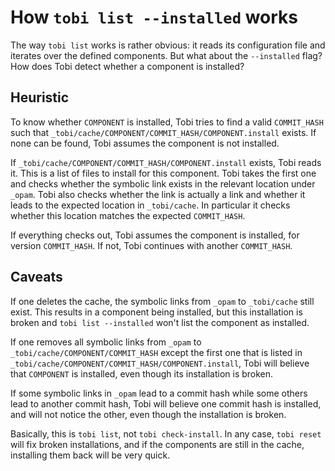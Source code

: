 # How `tobi list --installed` works

The way `tobi list` works is rather obvious: it reads its configuration file
and iterates over the defined components. But what about the `--installed` flag?
How does Tobi detect whether a component is installed?

## Heuristic

To know whether `COMPONENT` is installed, Tobi tries to find a valid `COMMIT_HASH`
such that `_tobi/cache/COMPONENT/COMMIT_HASH/COMPONENT.install` exists.
If none can be found, Tobi assumes the component is not installed.

If `_tobi/cache/COMPONENT/COMMIT_HASH/COMPONENT.install` exists,
Tobi reads it. This is a list of files to install for this component.
Tobi takes the first one and checks whether the symbolic link exists
in the relevant location under `_opam`.
Tobi also checks whether the link is actually a link and whether
it leads to the expected location in `_tobi/cache`.
In particular it checks whether this location matches the expected `COMMIT_HASH`.

If everything checks out, Tobi assumes the component is installed, for version `COMMIT_HASH`.
If not, Tobi continues with another `COMMIT_HASH`.

## Caveats

If one deletes the cache, the symbolic links from `_opam` to `_tobi/cache` still exist.
This results in a component being installed, but this installation is broken
and `tobi list --installed` won't list the component as installed.

If one removes all symbolic links from `_opam` to `_tobi/cache/COMPONENT/COMMIT_HASH`
except the first one that is listed in `_tobi/cache/COMPONENT/COMMIT_HASH/COMPONENT.install`,
Tobi will believe that `COMPONENT` is installed, even though its installation is broken.

If some symbolic links in `_opam` lead to a commit hash while some others lead to another
commit hash, Tobi will believe one commit hash is installed, and will not notice the other,
even though the installation is broken.

Basically, this is `tobi list`, not `tobi check-install`.
In any case, `tobi reset` will fix broken installations,
and if the components are still in the cache, installing them back will be very quick.
